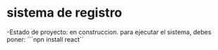 <h1>sistema de registro</h1>

-Estado de proyecto: en construccion.
para ejecutar el sistema, debes poner:
´´´npn install react´´
